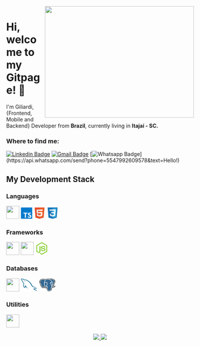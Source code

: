 <img align="right" width="400" height="300" src="https://raw.githubusercontent.com/abhisheknaiidu/abhisheknaiidu/master/code.gif" >
<h1> Hi, welcome to my Gitpage! 👋</h1>

<p>I'm Giliardi, {Frontend, Mobile and Backend} Developer from <b>Brazil</b>, 
currently living in <b>Itajaí - SC.</b></p>

<h3>Where to find me:</h3>

  [![Linkedin Badge](https://img.shields.io/badge/-LinkedIn-blue?style=flat-square&logo=Linkedin&logoColor=white&link=https://www.linkedin.com/in/giliardi/)](https://www.linkedin.com/in/giliardi/)
   [![Gmail Badge](https://img.shields.io/badge/-Gmail-c14438?style=flat-square&logo=Gmail&logoColor=white&link=mailto:giliardi.oliveira@gmail.com&link=mailto:giliardi.oliveira@gmail.com)](mailto:giliardi.oliveira@gmail.com)
   [![Whatsapp Badge](https://img.shields.io/badge/-Whatsapp-4CA143?style=flat-square&labelColor=4CA143&logo=whatsapp&logoColor=white&link=https://api.whatsapp.com/send?phone=5547992609578&text=Hello!)](https://api.whatsapp.com/send?phone=5547992609578&text=Hello!)
   
   <h2>My Development Stack</h2>
   
<h3>Languages</h3>
<p>
  <code><img src=""https://raw.githubusercontent.com/devicons/devicon/master/icons/javascript/javascript-plain.svg" width=35 height=35/></code>
  <code><img src="https://raw.githubusercontent.com/devicons/devicon/master/icons/typescript/typescript-plain.svg" width=31 height=31/></code>
  <code><img alt="Linguagem de Marcação" src="https://raw.githubusercontent.com/devicons/devicon/master/icons/html5/html5-original.svg" width=31 height=31/></code>
   <code><img alt="Linguagem de Marcação" src="https://raw.githubusercontent.com/devicons/devicon/master/icons/css3/css3-original.svg" width=31 height=31/></code>
  
</p>

<h3>Frameworks</h3>
<p>
  <code><img src=""https://raw.githubusercontent.com/devicons/devicon/master/icons/react/react-original.svg" width=35 height=35/></code>
  <code><img src="https://cdn.icon-icons.com/icons2/2148/PNG/512/expo_icon_132404.png" width=35 height=35/></code>
  <code><img src="https://github.com/devicons/devicon/blob/master/icons/nodejs/nodejs-original.svg" width=35 height=35/></code>
</p> 

<h3>Databases</h3>
 <p>
  <code><img src="https://img.icons8.com/color/452/mongodb.png" width=35 height=35 /></code>
  <code><img src="https://github.com/devicons/devicon/blob/master/icons/mysql/mysql-original.svg" width=45 height=35 /></code>
  <code><img src="https://github.com/devicons/devicon/blob/master/icons/postgresql/postgresql-original.svg" width=45 height=35 /></code>
</p>

<h3>Utilities</h3>
<p>
  <code><img src="https://icons.iconarchive.com/icons/papirus-team/papirus-apps/512/insomnia-icon.png" width=35 height=35 /></code>
</p>
<div align="center">
  <a href="https://github.com/GiliardiRigotti">  
  
  <img height="180em" src="https://github-readme-stats.vercel.app/api?username=GiliardiRigotti&count_private=true&show_icons=true&theme=radical"/>
  <img height="180em" src="https://github-readme-stats.vercel.app/api/top-langs/?username=GiliardiRigotti&layout=compact&langs_count=7&theme=radical"/>  
</div>
</a>
